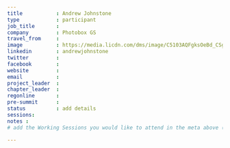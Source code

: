 ```yaml
---
title           : Andrew Johnstone
type            : participant
job_title       :
company         : Photobox GS
travel_from     :
image           : https://media.licdn.com/dms/image/C5103AQFgksOeBd_CSg/profile-displayphoto-shrink_800_800/0?e=1530748800&v=beta&t=vng7ohV7jewdHWKc6ELdD-S8-LcUKFaOLButK_3BTks
linkedin        : andrewjohnstone
twitter         :
facebook        :
website         :
email           :
project_leader  :
chapter_leader  :
regonline       :
pre-summit      :
status          : add details
sessions:
notes :
# add the Working Sessions you would like to attend in the meta above (use the session's title) e.g. sessions (one per line): -Security Playbooks Diagrams -Hackathon Daily Sessions

---
```


<!-- put more details about participant here -->
